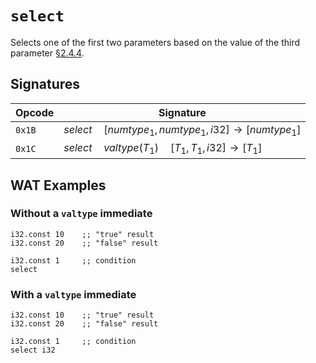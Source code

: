
# `select`

Selects one of the first two parameters based on the value of the third parameter [§2.4.4].




## Signatures

| Opcode | Signature |
|--------|-----------|
| `0x1B` | $select \quad [ numtype_1, numtype_1, i32 ] \to [ numtype_1 ]$ |
| `0x1C` | $select \quad valtype(T_1) \quad [ T_1, T_1, i32 ] \to [ T_1 ]$ |







## WAT Examples

### Without a `valtype` immediate

```wasm
i32.const 10    ;; "true" result
i32.const 20    ;; "false" result

i32.const 1     ;; condition
select
```

### With a `valtype` immediate

```wasm
i32.const 10    ;; "true" result
i32.const 20    ;; "false" result

i32.const 1     ;; condition
select i32
```





[§2.3.4]: https://webassembly.github.io/spec/core/bikeshed/index.html#syntax-valtype
[§2.4.4]: https://webassembly.github.io/spec/core/bikeshed/#parametric-instructions%E2%91%A0

